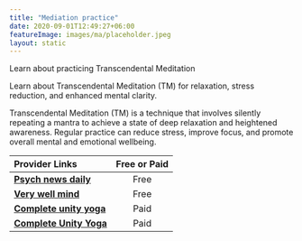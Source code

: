 ```yaml
---
title: "Mediation practice"
date: 2020-09-01T12:49:27+06:00
featureImage: images/ma/placeholder.jpeg
layout: static
---
```


Learn about practicing Transcendental Meditation

Learn about Transcendental Meditation  (TM) for relaxation, stress reduction, and enhanced mental clarity.

Transcendental Meditation (TM) is a technique that involves silently repeating a mantra to achieve a state of deep relaxation and heightened awareness. Regular practice can reduce stress, improve focus, and promote overall mental and emotional wellbeing.

| Provider Links      | Free or Paid  |  
| :-----------          | :--------------:      |  
| [**Psych news daily**](https://www.psychnewsdaily.com/how-to-do-transcendental-meditation/) | Free | 
| [**Very well mind**](https://www.verywellmind.com/transcendental-meditation-and-its-many-benefits-4159899) | Free  | 
| [**Complete unity yoga**](https://completeunityyoga.com/) | Paid | 
| [**Complete Unity Yoga**](https://completeunityyoga.com/) | Paid | 
  

<br/><br/>






